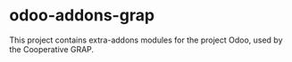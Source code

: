 odoo-addons-grap
================

This project contains extra-addons modules for the project Odoo, used by the Cooperative GRAP.
